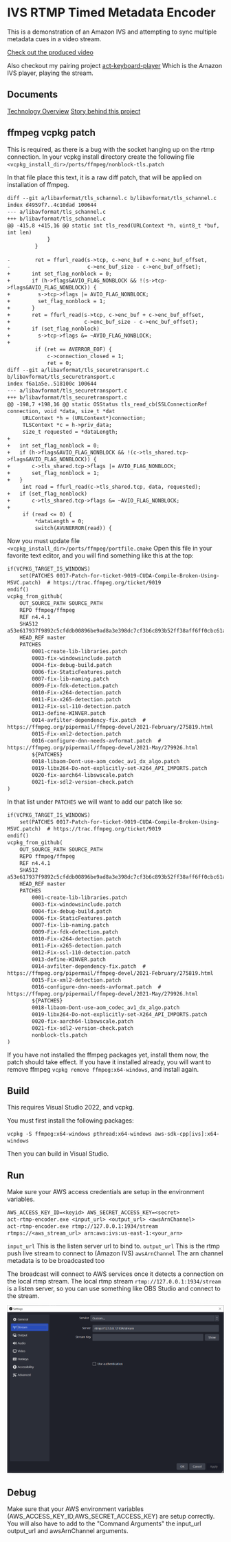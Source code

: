 # IVS RTMP Timed Metadata Encoder

This is a demonstration of an Amazon IVS and attempting to sync multiple metadata cues in a video stream.

[Check out the produced video](http://act-player-video-archive.s3-website-us-east-1.amazonaws.com/)

Also checkout my pairing project [act-keyboard-player](https://github.com/skliffmueller/act-keyboard-player) Which is the Amazon IVS player, playing the stream.

## Documents

[Technology Overview](/docs/TECH.md)
[Story behind this project](/docs/STORY.md)

## ffmpeg vcpkg patch

This is required, as there is a bug with the socket hanging up on the rtmp connection. In your vcpkg install directory create the following file `<vcpkg_install_dir>/ports/ffmpeg/nonblock-tls.patch`

In that file place this text, it is a raw diff patch, that will be applied on installation of ffmpeg.
```
diff --git a/libavformat/tls_schannel.c b/libavformat/tls_schannel.c
index d4959f7..4c10dad 100644
--- a/libavformat/tls_schannel.c
+++ b/libavformat/tls_schannel.c
@@ -415,8 +415,16 @@ static int tls_read(URLContext *h, uint8_t *buf, int len)
             }
         }
 
-        ret = ffurl_read(s->tcp, c->enc_buf + c->enc_buf_offset,
-                         c->enc_buf_size - c->enc_buf_offset);
+		int set_flag_nonblock = 0;
+		if (h->flags&AVIO_FLAG_NONBLOCK && !(s->tcp->flags&AVIO_FLAG_NONBLOCK)) {
+		  s->tcp->flags |= AVIO_FLAG_NONBLOCK;
+		  set_flag_nonblock = 1;
+		}
+		ret = ffurl_read(s->tcp, c->enc_buf + c->enc_buf_offset,
+						 c->enc_buf_size - c->enc_buf_offset);
+		if (set_flag_nonblock)
+		  s->tcp->flags &= ~AVIO_FLAG_NONBLOCK;				 
+						 			 
         if (ret == AVERROR_EOF) {
             c->connection_closed = 1;
             ret = 0;
diff --git a/libavformat/tls_securetransport.c b/libavformat/tls_securetransport.c
index f6a1a5e..518100c 100644
--- a/libavformat/tls_securetransport.c
+++ b/libavformat/tls_securetransport.c
@@ -198,7 +198,16 @@ static OSStatus tls_read_cb(SSLConnectionRef connection, void *data, size_t *dat
     URLContext *h = (URLContext*)connection;
     TLSContext *c = h->priv_data;
     size_t requested = *dataLength;
+
+	int set_flag_nonblock = 0;
+	if (h->flags&AVIO_FLAG_NONBLOCK && !(c->tls_shared.tcp->flags&AVIO_FLAG_NONBLOCK)) {
+		c->tls_shared.tcp->flags |= AVIO_FLAG_NONBLOCK;
+		set_flag_nonblock = 1;
+	}
     int read = ffurl_read(c->tls_shared.tcp, data, requested);
+	if (set_flag_nonblock)
+		c->tls_shared.tcp->flags &= ~AVIO_FLAG_NONBLOCK;	
+	
     if (read <= 0) {
         *dataLength = 0;
         switch(AVUNERROR(read)) {

```

Now you must update file `<vcpkg_install_dir>/ports/ffmpeg/portfile.cmake` Open this file in your favorite text editor, and you will find something like this at the top:
```
if(VCPKG_TARGET_IS_WINDOWS)
    set(PATCHES 0017-Patch-for-ticket-9019-CUDA-Compile-Broken-Using-MSVC.patch)  # https://trac.ffmpeg.org/ticket/9019
endif()
vcpkg_from_github(
    OUT_SOURCE_PATH SOURCE_PATH
    REPO ffmpeg/ffmpeg
    REF n4.4.1
    SHA512 a53e617937f9892c5cfddb00896be9ad8a3e398dc7cf3b6c893b52ff38aff6ff0cbc61a44cd5f93d9a28f775e71ae82996a5e2b699a769c1de8f882aab34c797
    HEAD_REF master
    PATCHES
        0001-create-lib-libraries.patch
        0003-fix-windowsinclude.patch
        0004-fix-debug-build.patch
        0006-fix-StaticFeatures.patch
        0007-fix-lib-naming.patch
        0009-Fix-fdk-detection.patch
        0010-Fix-x264-detection.patch
        0011-Fix-x265-detection.patch
        0012-Fix-ssl-110-detection.patch
        0013-define-WINVER.patch
        0014-avfilter-dependency-fix.patch  # https://ffmpeg.org/pipermail/ffmpeg-devel/2021-February/275819.html
        0015-Fix-xml2-detection.patch
        0016-configure-dnn-needs-avformat.patch  # https://ffmpeg.org/pipermail/ffmpeg-devel/2021-May/279926.html
        ${PATCHES}
        0018-libaom-Dont-use-aom_codec_av1_dx_algo.patch
        0019-libx264-Do-not-explicitly-set-X264_API_IMPORTS.patch
        0020-fix-aarch64-libswscale.patch
        0021-fix-sdl2-version-check.patch
)
```

In that list under `PATCHES` we will want to add our patch like so:
```
if(VCPKG_TARGET_IS_WINDOWS)
    set(PATCHES 0017-Patch-for-ticket-9019-CUDA-Compile-Broken-Using-MSVC.patch)  # https://trac.ffmpeg.org/ticket/9019
endif()
vcpkg_from_github(
    OUT_SOURCE_PATH SOURCE_PATH
    REPO ffmpeg/ffmpeg
    REF n4.4.1
    SHA512 a53e617937f9892c5cfddb00896be9ad8a3e398dc7cf3b6c893b52ff38aff6ff0cbc61a44cd5f93d9a28f775e71ae82996a5e2b699a769c1de8f882aab34c797
    HEAD_REF master
    PATCHES
        0001-create-lib-libraries.patch
        0003-fix-windowsinclude.patch
        0004-fix-debug-build.patch
        0006-fix-StaticFeatures.patch
        0007-fix-lib-naming.patch
        0009-Fix-fdk-detection.patch
        0010-Fix-x264-detection.patch
        0011-Fix-x265-detection.patch
        0012-Fix-ssl-110-detection.patch
        0013-define-WINVER.patch
        0014-avfilter-dependency-fix.patch  # https://ffmpeg.org/pipermail/ffmpeg-devel/2021-February/275819.html
        0015-Fix-xml2-detection.patch
        0016-configure-dnn-needs-avformat.patch  # https://ffmpeg.org/pipermail/ffmpeg-devel/2021-May/279926.html
        ${PATCHES}
        0018-libaom-Dont-use-aom_codec_av1_dx_algo.patch
        0019-libx264-Do-not-explicitly-set-X264_API_IMPORTS.patch
        0020-fix-aarch64-libswscale.patch
        0021-fix-sdl2-version-check.patch
		nonblock-tls.patch
)
```

If you have not installed the ffmpeg packages yet, install them now, the patch should take effect. If you have it installed already, you will want to remove ffmpeg `vcpkg remove ffmpeg:x64-windows`, and install again.

## Build

This requires Visual Studio 2022, and vcpkg.

You must first install the following packages:
```
vcpkg -S ffmpeg:x64-windows pthread:x64-windows aws-sdk-cpp[ivs]:x64-windows
```

Then you can build in Visual Studio.

## Run

Make sure your AWS access credentials are setup in the environment variables.

```
AWS_ACCESS_KEY_ID=<keyid> AWS_SECRET_ACCESS_KEY=<secret>
act-rtmp-encoder.exe <input_url> <output_url> <awsArnChannel>
act-rtmp-encoder.exe rtmp://127.0.0.1:1934/stream rtmps://<aws_stream_url> arn:aws:ivs:us-east-1:<your_arn>
```

`input_url` This is the listen server url to bind to.
`output_url` This is the rtmp push live stream to connect to (Amazon IVS)
`awsArnChannel` The arn channel metadata is to be broadcasted too

The broadcast will connect to AWS services once it detects a connection on the local rtmp stream. The local rtmp stream `rtmp://127.0.0.1:1934/stream` is a listen server, so you can use something like OBS Studio and connect to the stream.

![OBS Stream Configuration Dialog](/docs/OBS_Configuration.png)

## Debug

Make sure that your AWS environment variables (AWS_ACCESS_KEY_ID,AWS_SECRET_ACCESS_KEY) are setup correctly. You will also have to add to the "Command Arguments" the input_url output_url and awsArnChannel arguments.

